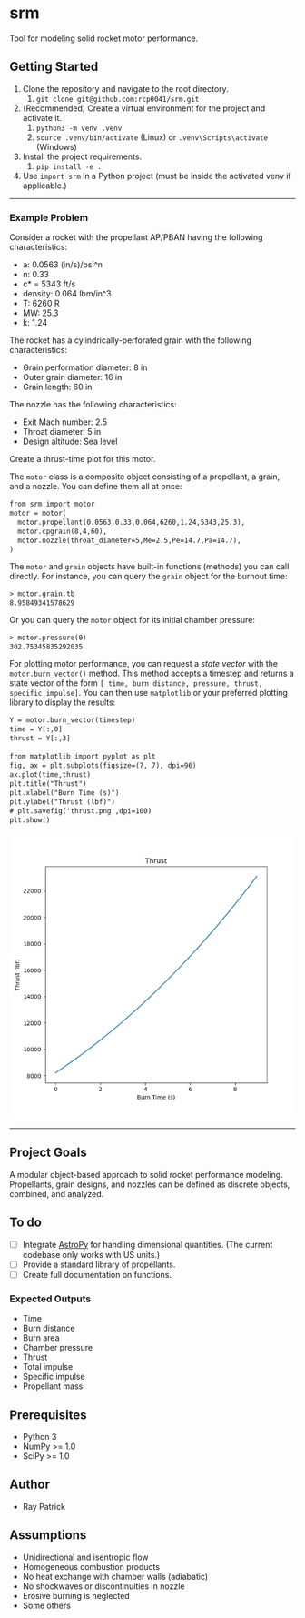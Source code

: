# srm
Tool for modeling solid rocket motor performance.

## Getting Started

1. Clone the repository and navigate to the root directory.
   1. `git clone git@github.com:rcp0041/srm.git`
2. (Recommended) Create a virtual environment for the project and activate it.
   1. `python3 -m venv .venv`
   2. `source .venv/bin/activate` (Linux) or
   `.venv\Scripts\activate` (Windows)
3. Install the project requirements.
   1. `pip install -e .`
4. Use `import srm` in a Python project (must be inside the activated venv if applicable.)

***

### Example Problem
Consider a rocket with the propellant AP/PBAN having the following characteristics:
- a: 0.0563 (in/s)/psi^n
- n: 0.33
- c* = 5343 ft/s
- density: 0.064 lbm/in^3
- T: 6260 R
- MW: 25.3
- k: 1.24

The rocket has a cylindrically-perforated grain with the following characteristics:
- Grain performation diameter: 8 in
- Outer grain diameter: 16 in
- Grain length: 60 in

The nozzle has the following characteristics:
- Exit Mach number: 2.5
- Throat diameter: 5 in
- Design altitude: Sea level

Create a thrust-time plot for this motor.

The `motor` class is a composite object consisting of a propellant, a grain, and a nozzle. You can define them all at once:
```
from srm import motor
motor = motor(
  motor.propellant(0.0563,0.33,0.064,6260,1.24,5343,25.3),
  motor.cpgrain(8,4,60),
  motor.nozzle(throat_diameter=5,Me=2.5,Pe=14.7,Pa=14.7),
)
```
The `motor` and `grain` objects have built-in functions (methods) you can call directly. For instance, you can query the `grain` object for the burnout time:
```
> motor.grain.tb
8.95849341578629
```
Or you can query the `motor` object for its initial chamber pressure:
```
> motor.pressure(0)
302.75345835292035

```
For plotting motor performance, you can request a *state vector* with the `motor.burn_vector()` method. This method accepts a timestep and returns a state vector of the form `[ time, burn distance, pressure, thrust, specific impulse]`. You can then use `matplotlib` or your preferred plotting library to display the results:

```
Y = motor.burn_vector(timestep)
time = Y[:,0]
thrust = Y[:,3]

from matplotlib import pyplot as plt
fig, ax = plt.subplots(figsize=(7, 7), dpi=96)
ax.plot(time,thrust)
plt.title("Thrust")
plt.xlabel("Burn Time (s)")
plt.ylabel("Thrust (lbf)")
# plt.savefig('thrust.png',dpi=100)
plt.show()
```
![A thrust-time plot generated with matplotlib](https://github.com/rcp0041/srm/blob/main/example/thrust.png?raw=true)

***

## Project Goals

A modular object-based approach to solid rocket performance modeling. Propellants, grain designs, and nozzles can be defined as discrete objects, combined, and analyzed.

## To do

- [ ] Integrate [AstroPy](https://docs.astropy.org/en/stable/units/) for handling dimensional quantities. (The current codebase only works with US units.)
- [ ] Provide a standard library of propellants.
- [ ] Create full documentation on functions.

### Expected Outputs

- Time
- Burn distance
- Burn area
- Chamber pressure
- Thrust
- Total impulse
- Specific impulse
- Propellant mass

## Prerequisites

- Python 3
- NumPy >= 1.0
- SciPy >= 1.0

## Author

- Ray Patrick

## Assumptions

- Unidirectional and isentropic flow
- Homogeneous combustion products
- No heat exchange with chamber walls (adiabatic)
- No shockwaves or discontinuities in nozzle
- Erosive burning is neglected
- Some others
